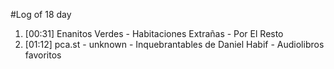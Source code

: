 #Log of 18 day

1. [00:31] Enanitos Verdes - Habitaciones Extrañas - Por El Resto
1. [01:12] pca.st - unknown - Inquebrantables de Daniel Habif - Audiolibros favoritos
